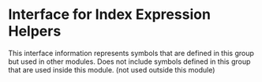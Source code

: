 
# Interface for Index Expression Helpers
This interface information represents symbols that are defined in this group but used in other modules.  Does not include symbols defined in this group that are used inside this module.
(not used outside this module)
